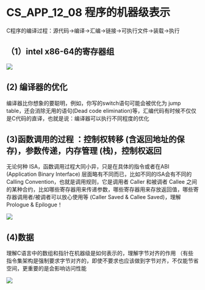 # CS_APP_12_08 程序的机器级表示

C程序的编译过程：源代码->编译->汇编->链接->可执行文件->装载->执行

## （1）intel x86-64的寄存器组

<img src="C:\Users\ASUS\Desktop\csapp\寄存器.PNG"  />

## (2) 编译器的优化

编译器比你想象的要聪明，例如，你写的switch语句可能会被优化为 jump table，还会消除无用的语句(Dead code elimination)等，汇编代码有时候不仅仅是C代码的直译，也就是说：编译器可以执行不同程度的优化

## (3)函数调用的过程 ：控制权转移 (含返回地址的保存)，参数传递，内存管理 (栈)，控制权返回

无论何种 ISA，函数调用过程大同小异，只是在具体的指令或者在ABI (Application Binary Interface) 层面略有不同而已，比如不同的ISA会有不同的 Calling Convention，也就是调用规则，它是调用者 Caller 和被调者 Callee 之间的某种合约，比如哪些寄存器用来传递参数，哪些寄存器用来存放返回值，哪些寄存器调用者/被调者可以放心使用等 (Caller Saved & Callee Saved)，理解Prologue & Epilogue！

![](C:\Users\ASUS\Desktop\csapp\函数调用.PNG)

## (4)数据

理解C语言中的数组和指针在机器级是如何表示的，理解字节对齐的作用 （有些指令集架构是强制要求字节对齐的，即使不要求也应该做到字节对齐，不仅能节省空间，更重要的是会影响访问性能

![](C:\Users\ASUS\Desktop\csapp\数据.PNG)